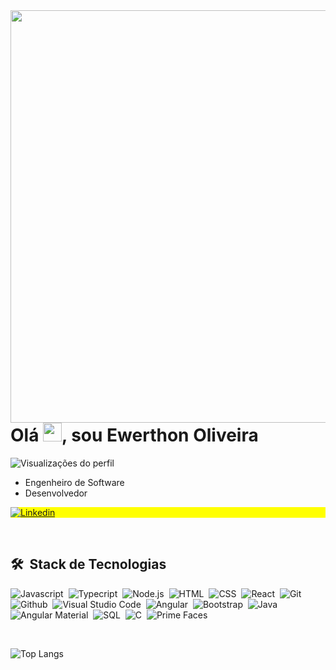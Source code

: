 <img align="right" height="660em" src="https://raw.githubusercontent.com/gist/EwerthonOl/3a86a04586956051e750c9973661a4af/raw/759b225feb5f92ae81df028b10fb88abdf9bcd43/githubCard.svg"/>

<h1 align="left">Olá <img src="https://raw.githubusercontent.com/kaueMarques/kaueMarques/master/hi.gif" width="30px"/>, sou Ewerthon Oliveira</h1>

<p align="left"><img src="https://komarev.com/ghpvc/?username=EwerthonOl&color=yellow" alt="Visualizações do perfil"/> </p>

- Engenheiro de Software
- Desenvolvedor

<p align="left" style="background:yellow">
  <a href="https://www.linkedin.com/in/ewerthon/" target="_blank">
    <img align="center" src="https://img.shields.io/badge/-Ewerthon%20Oliveira-05122A?style=flat&logo=linkedin&logoColor=1572B6" alt="Linkedin">
  </a>
</p>

<br>

## 🛠 &nbsp;Stack de Tecnologias

![Javascript](https://img.shields.io/badge/-JavaScipt-05122A?style=flat&logo=javascript)&nbsp;
![Typecript](https://img.shields.io/badge/-Typescript-05122A?style=flat&logo=Typescript)&nbsp;
![Node.js](https://img.shields.io/badge/-Node.js-05122A?style=flat&logo=node.js)&nbsp;
![HTML](https://img.shields.io/badge/-HTML-05122A?style=flat&logo=HTML5)&nbsp;
![CSS](https://img.shields.io/badge/-CSS-05122A?style=flat&logo=CSS3&logoColor=1572B6)&nbsp;
![React](https://img.shields.io/badge/-React.js-05122A?style=flat&logo=react)&nbsp;
![Git](https://img.shields.io/badge/-Git-05122A?style=flat&logo=git)&nbsp;
![Github](https://img.shields.io/badge/-Github-05122A?style=flat&logo=github)&nbsp;
![Visual Studio Code](https://img.shields.io/badge/-Visual%20Studio%20Code-05122A?style=flat&logo=visual-studio-code&logoColor=1572B6)&nbsp;
![Angular](https://img.shields.io/badge/-Angular-05122A?style=flat&logo=angular&logoColor=b80f0a)&nbsp;
![Bootstrap](https://img.shields.io/badge/-Bootstrap-05122A?style=flat&logo=bootstrap)&nbsp;
![Java](https://img.shields.io/badge/-Java-05122A?style=flat&logo=java)&nbsp;
![Angular Material](https://img.shields.io/badge/-Angular%20Material-05122A?style=flat&logo=angular-material)&nbsp;
![SQL](https://img.shields.io/badge/-SQL-05122A?style=flat&logo=sql)&nbsp;
![C](https://img.shields.io/badge/-C-05122A?style=flat&logo=c&logoColor=1572B6)&nbsp;
![Prime Faces](https://img.shields.io/badge/-Prime%20Faces-05122A?style=flat&logo=prime-faces)&nbsp;

<br>

![Top Langs](https://github-readme-stats.vercel.app/api/top-langs/?username=EwerthonOl&layout=compact&theme=dark)
